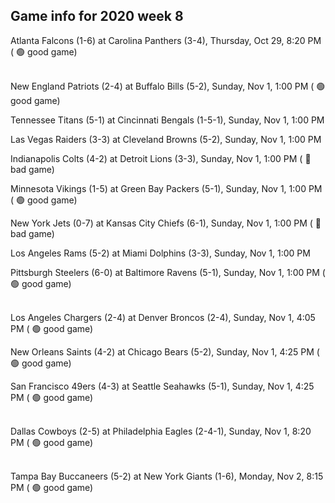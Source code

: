 ## Game info for 2020 week 8
Atlanta Falcons (1-6) at Carolina Panthers (3-4), Thursday, Oct 29, 8:20 PM (	:green_circle: good game)

<br/>New England Patriots (2-4) at Buffalo Bills (5-2), Sunday, Nov 1, 1:00 PM (	:green_circle: good game)

Tennessee Titans (5-1) at Cincinnati Bengals (1-5-1), Sunday, Nov 1, 1:00 PM

Las Vegas Raiders (3-3) at Cleveland Browns (5-2), Sunday, Nov 1, 1:00 PM

Indianapolis Colts (4-2) at Detroit Lions (3-3), Sunday, Nov 1, 1:00 PM (	:red_circle: bad game)

Minnesota Vikings (1-5) at Green Bay Packers (5-1), Sunday, Nov 1, 1:00 PM (	:green_circle: good game)

New York Jets (0-7) at Kansas City Chiefs (6-1), Sunday, Nov 1, 1:00 PM (	:red_circle: bad game)

Los Angeles Rams (5-2) at Miami Dolphins (3-3), Sunday, Nov 1, 1:00 PM

Pittsburgh Steelers (6-0) at Baltimore Ravens (5-1), Sunday, Nov 1, 1:00 PM (	:green_circle: good game)

<br/>Los Angeles Chargers (2-4) at Denver Broncos (2-4), Sunday, Nov 1, 4:05 PM (	:green_circle: good game)

New Orleans Saints (4-2) at Chicago Bears (5-2), Sunday, Nov 1, 4:25 PM (	:green_circle: good game)

San Francisco 49ers (4-3) at Seattle Seahawks (5-1), Sunday, Nov 1, 4:25 PM (	:green_circle: good game)

<br/>Dallas Cowboys (2-5) at Philadelphia Eagles (2-4-1), Sunday, Nov 1, 8:20 PM (	:green_circle: good game)

<br/>Tampa Bay Buccaneers (5-2) at New York Giants (1-6), Monday, Nov 2, 8:15 PM (	:green_circle: good game)

